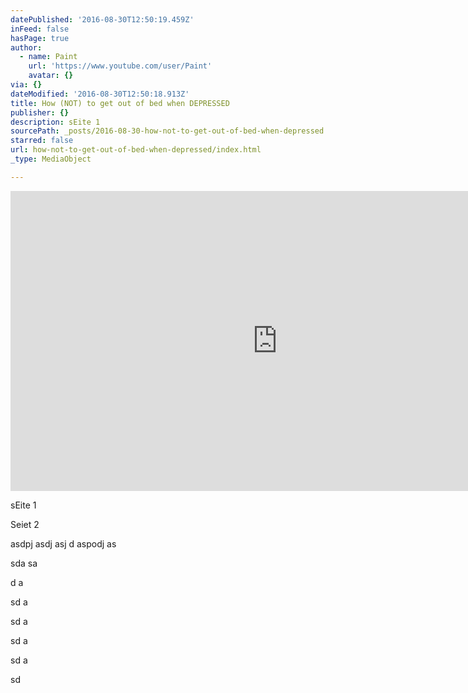 ```yaml
---
datePublished: '2016-08-30T12:50:19.459Z'
inFeed: false
hasPage: true
author:
  - name: Paint
    url: 'https://www.youtube.com/user/Paint'
    avatar: {}
via: {}
dateModified: '2016-08-30T12:50:18.913Z'
title: How (NOT) to get out of bed when DEPRESSED
publisher: {}
description: sEite 1
sourcePath: _posts/2016-08-30-how-not-to-get-out-of-bed-when-depressed.md
starred: false
url: how-not-to-get-out-of-bed-when-depressed/index.html
_type: MediaObject

---
```

<iframe src="https://cdn.embedly.com/widgets/media.html?src=https%3A%2F%2Fwww.youtube.com%2Fembed%2FteR76oR5lK4%3Ffeature%3Doembed&amp;url=http%3A%2F%2Fwww.youtube.com%2Fwatch%3Fv%3DteR76oR5lK4&amp;image=https%3A%2F%2Fi.ytimg.com%2Fvi%2FteR76oR5lK4%2Fhqdefault.jpg&amp;key=b7d04c9b404c499eba89ee7072e1c4f7&amp;type=text%2Fhtml&amp;schema=youtube" width="854" height="480" scrolling="no" frameborder="0" allowfullscreen="" style=""></iframe>

sEite 1

Seiet 2

asdpj asdj asj d aspodj as

sda sa

d a

sd a

sd a

sd a

sd a

sd
